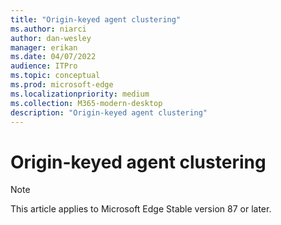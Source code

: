 ```yaml
---
title: "Origin-keyed agent clustering"
ms.author: niarci
author: dan-wesley
manager: erikan
ms.date: 04/07/2022
audience: ITPro
ms.topic: conceptual
ms.prod: microsoft-edge
ms.localizationpriority: medium
ms.collection: M365-modern-desktop
description: "Origin-keyed agent clustering"
---
```


# Origin-keyed agent clustering

> [!NOTE]
> This article applies to Microsoft Edge Stable version 87 or later.

